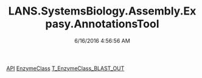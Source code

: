 ﻿---
title: LANS.SystemsBiology.Assembly.Expasy.AnnotationsTool
date: 6/16/2016 4:56:56 AM
---

[API](T-LANS.SystemsBiology.Assembly.Expasy.AnnotationsTool.API.html)
[EnzymeClass](T-LANS.SystemsBiology.Assembly.Expasy.AnnotationsTool.EnzymeClass.html)
[T_EnzymeClass_BLAST_OUT](T-LANS.SystemsBiology.Assembly.Expasy.AnnotationsTool.T_EnzymeClass_BLAST_OUT.html)

